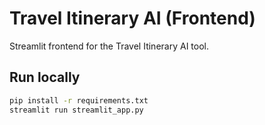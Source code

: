 # Travel Itinerary AI (Frontend)

Streamlit frontend for the Travel Itinerary AI tool.

## Run locally
```bash
pip install -r requirements.txt
streamlit run streamlit_app.py
